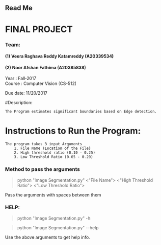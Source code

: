 ## Read Me </br>

# FINAL PROJECT </br>

### Team:
#### (1) Veera Raghava Reddy Katamreddy (A20339534)</br>
#### (2) Noor Afshan Fathima (A20385838)</br>

Year : Fall-2017 </br>
Course : Computer Vision (CS-512) </br>

Due date: 11/20/2017

#Description:

    The Program estimates significant boundaries based on Edge detection.

# Instructions to Run the Program:

    The program takes 3 input Arguments 
        1. File Name (Location of the File)
        2. High threshold ratio (0.10 - 0.25)
        3. Low Threshold Ratio (0.05 - 0.20)

### Method to pass the arguments 

> python "Image Segmentation.py" <"File Name"> <"High Threshold Ratio"> <"Low Threshold Ratio">

Pass the arguments with spaces between them

### HELP:

> python "Image Segmentation.py" -h

> python "Image Segmentation.py" --help

Use the above arguments to get help info.
